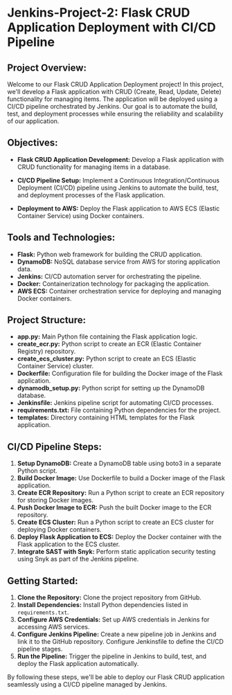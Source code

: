 # Jenkins-Project-2: Flask CRUD Application Deployment with CI/CD Pipeline

## Project Overview:

Welcome to our Flask CRUD Application Deployment project! In this project, we'll develop a Flask application with CRUD (Create, Read, Update, Delete) functionality for managing items. The application will be deployed using a CI/CD pipeline orchestrated by Jenkins. Our goal is to automate the build, test, and deployment processes while ensuring the reliability and scalability of our application.

## Objectives:

- **Flask CRUD Application Development:** Develop a Flask application with CRUD functionality for managing items in a database.
  
- **CI/CD Pipeline Setup:** Implement a Continuous Integration/Continuous Deployment (CI/CD) pipeline using Jenkins to automate the build, test, and deployment processes of the Flask application.
  
- **Deployment to AWS:** Deploy the Flask application to AWS ECS (Elastic Container Service) using Docker containers.

## Tools and Technologies:

- **Flask:** Python web framework for building the CRUD application.
- **DynamoDB:** NoSQL database service from AWS for storing application data.
- **Jenkins:** CI/CD automation server for orchestrating the pipeline.
- **Docker:** Containerization technology for packaging the application.
- **AWS ECS:** Container orchestration service for deploying and managing Docker containers.

## Project Structure:

- **app.py:** Main Python file containing the Flask application logic.
- **create_ecr.py:** Python script to create an ECR (Elastic Container Registry) repository.
- **create_ecs_cluster.py:** Python script to create an ECS (Elastic Container Service) cluster.
- **Dockerfile:** Configuration file for building the Docker image of the Flask application.
- **dynamodb_setup.py:** Python script for setting up the DynamoDB database.
- **Jenkinsfile:** Jenkins pipeline script for automating CI/CD processes.
- **requirements.txt:** File containing Python dependencies for the project.
- **templates:** Directory containing HTML templates for the Flask application.


## CI/CD Pipeline Steps:

1. **Setup DynamoDB:** Create a DynamoDB table using boto3 in a separate Python script.
2. **Build Docker Image:** Use Dockerfile to build a Docker image of the Flask application.
3. **Create ECR Repository:** Run a Python script to create an ECR repository for storing Docker images.
4. **Push Docker Image to ECR:** Push the built Docker image to the ECR repository.
5. **Create ECS Cluster:** Run a Python script to create an ECS cluster for deploying Docker containers.
6. **Deploy Flask Application to ECS:** Deploy the Docker container with the Flask application to the ECS cluster.
7. **Integrate SAST with Snyk:** Perform static application security testing using Snyk as part of the Jenkins pipeline.

## Getting Started:

1. **Clone the Repository:** Clone the project repository from GitHub.
2. **Install Dependencies:** Install Python dependencies listed in `requirements.txt`.
3. **Configure AWS Credentials:** Set up AWS credentials in Jenkins for accessing AWS services.
4. **Configure Jenkins Pipeline:** Create a new pipeline job in Jenkins and link it to the GitHub repository. Configure Jenkinsfile to define the CI/CD pipeline stages.
5. **Run the Pipeline:** Trigger the pipeline in Jenkins to build, test, and deploy the Flask application automatically.

By following these steps, we'll be able to deploy our Flask CRUD application seamlessly using a CI/CD pipeline managed by Jenkins.
